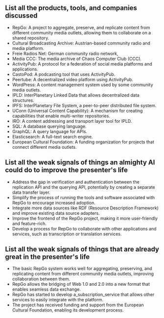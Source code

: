 ## List all the products, tools, and companies discussed

- RepGo: A project to aggregate, preserve, and replicate content from different community media outlets, allowing them to collaborate on a shared repository.
- Cultural Broadcasting Archive: Austrian-based community radio and media platform.
- Freie Radios Net: German community radio network,
- Media CCC: The media archive of Chaos Computer Club (CCC).
- ActivityPub: A protocol for a federation of social media platforms and applications.
- CastoPod: A podcasting tool that uses ActivityPub.
- Peertube: A decentralized video platform using ActivityPub.
- WordPress: A content management system used by some community media outlets.
- IPLD: InterPlanetary Linked Data that allows decentralized data structures.
- IPFS: InterPlanetary File System, a peer-to-peer distributed file system.
- UConn (Universal Content Capability): A mechanism for creating capabilities that enable multi-writer repositories.
- IRO: A content addressing and transport layer tool for IPLD.
- SQL: A database querying language.
- GraphQL: A query language for APIs.
- Elasticsearch: A full-text search engine.
- European Cultural Foundation: A funding organization for projects that connect different media outlets.

## List all the weak signals of things an almighty AI could do to improve the presenter's life

- Address the gap in verification and authentication between the replication API and the querying API, potentially by creating a separate data transfer layer.
- Simplify the process of running the tools and software associated with RepGo to encourage increased adoption.
- Integrate more data sources like RDF (Resource Description Framework) and improve existing data source adapters.
- Improve the frontend of the RepGo project, making it more user-friendly and feature-rich.
- Develop a process for RepGo to collaborate with other applications and services, such as transcription or translation services.

## List all the weak signals of things that are already great in the presenter's life

- The basic RepGo system works well for aggregating, preserving, and replicating content from different community media outlets, improving collaboration between them.
- RepGo allows the bridging of Web 1.0 and 2.0 into a new format that enables seamless data exchange.
- RepGo has started to develop a_subscription_service that allows other services to easily integrate with the platform.
- The project has received funding and support from the European Cultural Foundation, enabling its development process.
